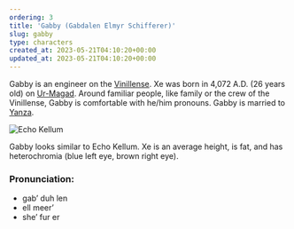 ```yaml
---
ordering: 3
title: 'Gabby (Gabdalen Elmyr Schifferer)'
slug: gabby
type: characters
created_at: 2023-05-21T04:10:20+00:00
updated_at: 2023-05-21T04:10:20+00:00
---
```

Gabby is an engineer on the [Vinillense](/category/spaceships/vinillense). Xe was born in 4,072 A.D. (26 years old) on [Ur-Magad](/category/planets-cities/ur-magad). Around familiar people, like family or the crew of the Vinillense, Gabby is comfortable with he/him pronouns. Gabby is married to [Yanza](/category/characters/yanza).

![Echo Kellum](/assets/entries/echo-kellum.jpg)

Gabby looks similar to Echo Kellum. Xe is an average height, is fat, and has heterochromia (blue left eye, brown right eye).

### Pronunciation:
- gab’ duh len
- ell meer’
- she’ fur er

